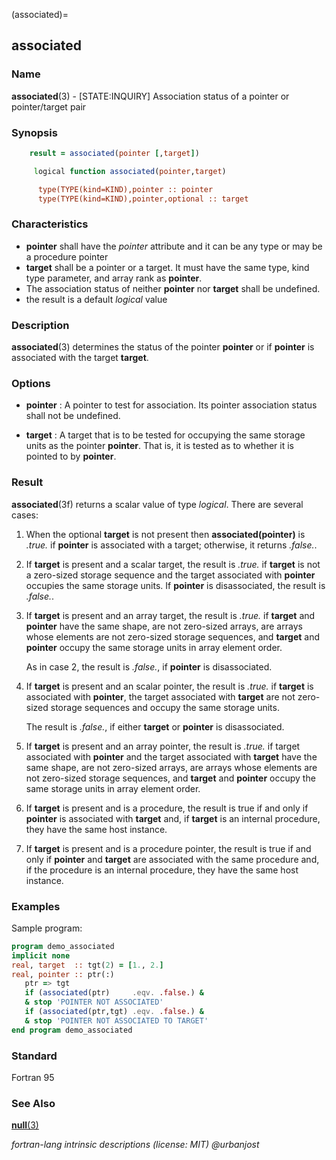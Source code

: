 (associated)=
## associated

### **Name**

**associated**(3) - \[STATE:INQUIRY\] Association status of a pointer or pointer/target pair

### **Synopsis**

```fortran
    result = associated(pointer [,target])
```

```fortran
     logical function associated(pointer,target)

      type(TYPE(kind=KIND),pointer :: pointer
      type(TYPE(kind=KIND),pointer,optional :: target
```

### **Characteristics**

- **pointer** shall have the _pointer_ attribute and it can be any type
  or may be a procedure pointer
- **target** shall be a pointer or a target. It must have the
  same type, kind type parameter, and array rank as **pointer**.
- The association status of neither **pointer** nor **target** shall
  be undefined.
- the result is a default _logical_ value

### **Description**

**associated**(3) determines the status of the pointer **pointer**
or if **pointer** is associated with the target **target**.

### **Options**

- **pointer**
  : A pointer to test for association.
  Its pointer association status shall not be undefined.

- **target**
  : A target that is to be tested for occupying the same storage
  units as the pointer **pointer**. That is, it is tested as to whether it
  is pointed to by **pointer**.

### **Result**

**associated**(3f) returns a scalar value of type _logical_.
There are several cases:

1.  When the optional **target** is not present then **associated(pointer)**
    is _.true._ if **pointer** is associated with a target; otherwise, it
    returns _.false._.

2.  If **target** is present and a scalar target, the result is _.true._ if
    **target** is not a zero-sized storage sequence and the target
    associated with **pointer** occupies the same storage units. If **pointer**
    is disassociated, the result is _.false._.

3.  If **target** is present and an array target, the result is _.true._ if
    **target** and **pointer** have the same shape, are not zero-sized arrays,
    are arrays whose elements are not zero-sized storage sequences, and
    **target** and **pointer** occupy the same storage units in array element
    order.

    As in case 2, the result is _.false._, if **pointer** is disassociated.

4.  If **target** is present and an scalar pointer, the result is _.true._ if
    **target** is associated with **pointer**, the target associated with **target**
    are not zero-sized storage sequences and occupy the same storage
    units.

    The result is _.false._, if either **target** or **pointer** is disassociated.

5.  If **target** is present and an array pointer, the result is _.true._ if
    target associated with **pointer** and the target associated with **target**
    have the same shape, are not zero-sized arrays, are arrays whose
    elements are not zero-sized storage sequences, and **target** and
    **pointer** occupy the same storage units in array element order.

6.  If **target** is present and is a procedure, the result is true if and
    only if **pointer** is associated with **target** and, if **target** is an
    internal procedure, they have the same host instance.

7.  If **target** is present and is a procedure pointer, the result is true
    if and only if **pointer** and **target** are associated with the same
    procedure and, if the procedure is an internal procedure, they have
    the same host instance.

### **Examples**

Sample program:

```fortran
program demo_associated
implicit none
real, target  :: tgt(2) = [1., 2.]
real, pointer :: ptr(:)
   ptr => tgt
   if (associated(ptr)     .eqv. .false.) &
   & stop 'POINTER NOT ASSOCIATED'
   if (associated(ptr,tgt) .eqv. .false.) &
   & stop 'POINTER NOT ASSOCIATED TO TARGET'
end program demo_associated
```

### **Standard**

Fortran 95

### **See Also**

[**null**(3)](#null)

_fortran-lang intrinsic descriptions (license: MIT) \@urbanjost_
